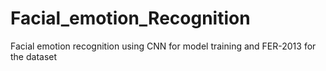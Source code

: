 # Facial_emotion_Recognition
Facial emotion recognition using CNN for model training and FER-2013 for the dataset
